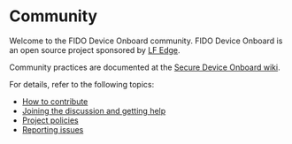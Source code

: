 # Community

Welcome to the FIDO Device Onboard community. FIDO Device Onboard is an open source project sponsored by [LF Edge](https://www.lfedge.org/projects/fidodeviceonboard/).

Community practices are documented at the [Secure Device Onboard wiki](https://wiki.lfedge.org/display/LE/Secure+Device+Onboard).

For details, refer to the following topics:

* [How to contribute](https://wiki.lfedge.org/display/SDO/Contributing)
* [Joining the discussion and getting help](https://wiki.lfedge.org/display/SDO/Getting+Help)
* [Project policies](https://wiki.lfedge.org/display/SDO/Project+Policies)
* [Reporting issues](https://wiki.lfedge.org/display/SDO/Reporting+Issues)

